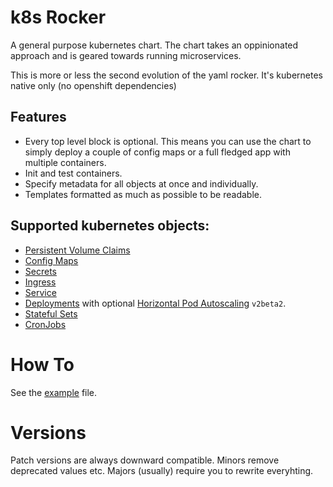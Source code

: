 # k8s Rocker
A general purpose kubernetes chart.
The chart takes an oppinionated approach and is geared towards running microservices.

This is more or less the second evolution of the yaml rocker.
It's kubernetes native only (no openshift dependencies)

## Features
- Every top level block is optional.
  This means you can use the chart to simply deploy a couple of config maps or a full fledged app with multiple containers.
- Init and test containers.
- Specify metadata for all objects at once and individually.
- Templates formatted as much as possible to be readable.

## Supported kubernetes objects:
- [Persistent Volume Claims](https://kubernetes.io/docs/reference/kubernetes-api/config-and-storage-resources/persistent-volume-claim-v1/)
- [Config Maps](https://kubernetes.io/docs/reference/kubernetes-api/config-and-storage-resources/config-map-v1/)
- [Secrets](https://kubernetes.io/docs/reference/kubernetes-api/config-and-storage-resources/secret-v1/)
- [Ingress](https://kubernetes.io/docs/reference/kubernetes-api/service-resources/ingress-v1/)
- [Service](https://kubernetes.io/docs/reference/kubernetes-api/service-resources/service-v1/)
- [Deployments](https://kubernetes.io/docs/reference/kubernetes-api/workload-resources/deployment-v1/) with optional [Horizontal Pod Autoscaling](https://kubernetes.io/docs/reference/kubernetes-api/workload-resources/horizontal-pod-autoscaler-v2beta2/) `v2beta2`.
- [Stateful Sets](https://kubernetes.io/docs/reference/kubernetes-api/workload-resources/stateful-set-v1/)
- [CronJobs](https://kubernetes.io/docs/reference/kubernetes-api/workload-resources/cron-job-v1/)

# How To
See the [example](example.yaml) file.

# Versions
Patch versions are always downward compatible.
Minors remove deprecated values etc.
Majors (usually) require you to rewrite everyhting.
